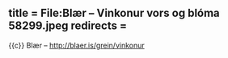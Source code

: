 title = File:Blær – Vinkonur vors og blóma 58299.jpeg
redirects =
---

{{c}} Blær – http://blaer.is/grein/vinkonur